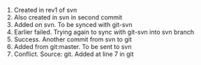 1. Created in rev1 of svn
2. Also created in svn in second commit
3. Added on svn. To be synced with git-svn
4. Earlier failed. Trying again to sync with git-svn into svn branch
5. Success. Another commit from svn to git
6. Added from git:master. To be sent to svn
7. Conflict. Source: git. Added at line 7 in git

